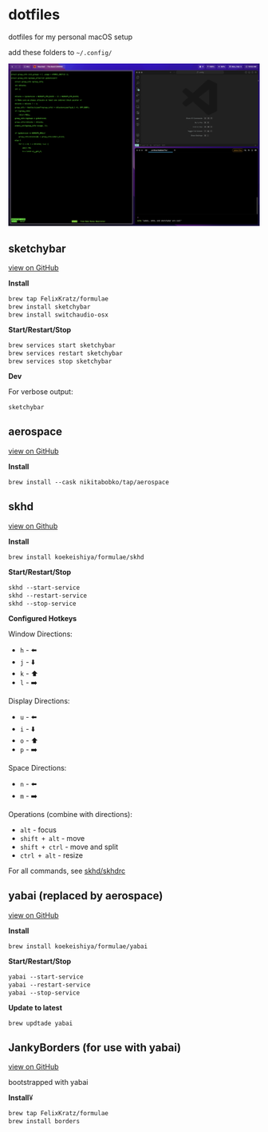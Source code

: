 # dotfiles

dotfiles for my personal macOS setup

add these folders to `~/.config/`

![image](./img/screenshot.png)

## sketchybar

[view on GitHub](https://github.com/FelixKratz/SketchyBar)

**Install**

```
brew tap FelixKratz/formulae
brew install sketchybar
brew install switchaudio-osx
```

**Start/Restart/Stop**

```
brew services start sketchybar
brew services restart sketchybar
brew services stop sketchybar
```

**Dev**

For verbose output:

```
sketchybar
```

## aerospace

[view on GitHub](https://github.com/nikitabobko/AeroSpace)

**Install**

```
brew install --cask nikitabobko/tap/aerospace
```

## skhd

[view on Github](https://github.com/koekeishiya/skhd)

**Install**

```
brew install koekeishiya/formulae/skhd
```

**Start/Restart/Stop**

```
skhd --start-service
skhd --restart-service
skhd --stop-service
```

**Configured Hotkeys**

Window Directions:

- `h` - ⬅️
- `j` - ⬇️
- `k` - ⬆️
- `l` - ➡️

Display Directions:

- `u` - ⬅️
- `i` - ⬇️
- `o` - ⬆️
- `p` - ➡️

Space Directions:

- `n` - ⬅️
- `m` - ➡️

Operations (combine with directions):

- `alt` - focus
- `shift + alt` - move
- `shift + ctrl` - move and split
- `ctrl + alt` - resize

For all commands, see [skhd/skhdrc](./skhd/skhdrc)

## yabai (replaced by aerospace)

[view on GitHub](https://github.com/koekeishiya/yabai)

**Install**

```
brew install koekeishiya/formulae/yabai
```

**Start/Restart/Stop**

```
yabai --start-service
yabai --restart-service
yabai --stop-service
```

**Update to latest**

```
brew updtade yabai
```

## JankyBorders (for use with yabai)

[view on GitHub](https://github.com/FelixKratz/JankyBorders)

bootstrapped with yabai

**Install**¥

```
brew tap FelixKratz/formulae
brew install borders
```
